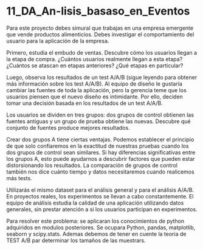 # 11_DA_An-lisis_basaso_en_Eventos
Para este proyecto debes simural que trabajas en una empresa emergente que vende productos alimenticios. Debes investigar el comportamiento del usuario para la aplicación de la empresa.

Primero, estudia el embudo de ventas. Descubre cómo los usuarios llegan a la etapa de compra. ¿Cuántos usuarios realmente llegan a esta etapa? ¿Cuántos se atascan en etapas anteriores? ¿Qué etapas en particular?

Luego, observa los resultados de un test A/A/B (sigue leyendo para obtener más información sobre los test A/A/B). Al equipo de diseño le gustaría cambiar las fuentes de toda la aplicación, pero la gerencia teme que los usuarios piensen que el nuevo diseño es intimidante. Por ello, deciden tomar una decisión basada en los resultados de un test A/A/B.

Los usuarios se dividen en tres grupos: dos grupos de control obtienen las fuentes antiguas y un grupo de prueba obtiene las nuevas. Descubre qué conjunto de fuentes produce mejores resultados.

Crear dos grupos A tiene ciertas ventajas. Podemos establecer el principio de que solo confiaremos en la exactitud de nuestras pruebas cuando los dos grupos de control sean similares. Si hay diferencias significativas entre los grupos A, esto puede ayudarnos a descubrir factores que pueden estar distorsionando los resultados. La comparación de grupos de control también nos dice cuánto tiempo y datos necesitaremos cuando realicemos más tests.

Utilizarás el mismo dataset para el análisis general y para el análisis A/A/B. En proyectos reales, los experimentos se llevan a cabo constantemente. El equipo de análisis estudia la calidad de una aplicación utilizando datos generales, sin prestar atención a si los usuarios participan en experimentos.

Para resolver este problema: se aplicaran los conocimientos de python adquiridos en modulos posteriores.  Se ocupara Python, pandas, matplotlib, seaborn y scipy.stats. Ademas debemos de tener en cuente la teoria de TEST A/B par determinar los tamaños de las muestrars.
